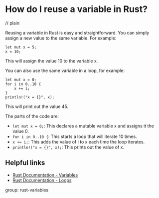 # How do I reuse a variable in Rust?
// plain

Reusing a variable in Rust is easy and straightforward. You can simply assign a new value to the same variable. For example:

```
let mut x = 5;
x = 10;
```

This will assign the value 10 to the variable x.

You can also use the same variable in a loop, for example:

```
let mut x = 0;
for i in 0..10 {
    x += i;
}
println!("x = {}", x);
```

This will print out the value 45.

The parts of the code are:

- `let mut x = 0;`: This declares a mutable variable x and assigns it the value 0.
- `for i in 0..10 {`: This starts a loop that will iterate 10 times.
- `x += i;`: This adds the value of i to x each time the loop iterates.
- `println!("x = {}", x);`: This prints out the value of x.

## Helpful links

- [Rust Documentation - Variables](https://doc.rust-lang.org/book/ch03-01-variables-and-mutability.html)
- [Rust Documentation - Loops](https://doc.rust-lang.org/book/ch03-05-control-flow.html#loops)

group: rust-variables